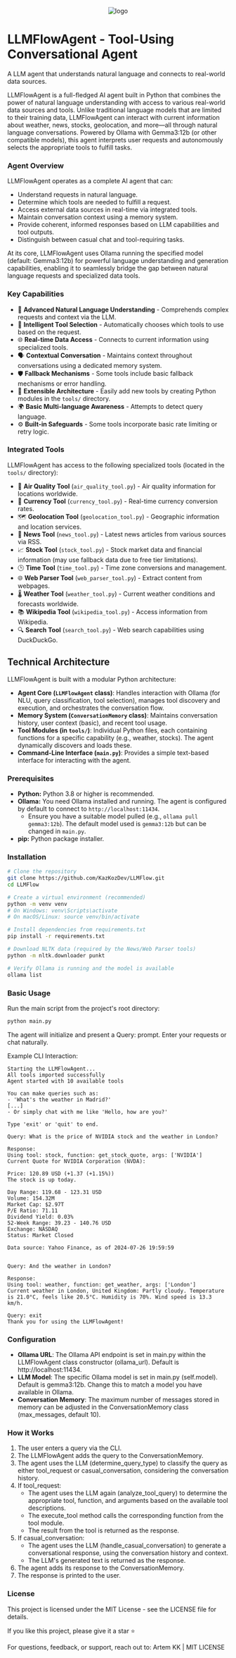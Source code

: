 <p align="center">
  <img src="https://github.com/user-attachments/assets/906ba435-47eb-42e2-be75-7dc971875b42" alt="logo"/>
</p>

# LLMFlowAgent - Tool-Using Conversational Agent

A LLM agent that understands natural language and connects to real-world data sources.

LLMFlowAgent is a full-fledged AI agent built in Python that combines the power of natural language understanding with access to various real-world data sources and tools. Unlike traditional language models that are limited to their training data, LLMFlowAgent can interact with current information about weather, news, stocks, geolocation, and more—all through natural language conversations. Powered by Ollama with Gemma3:12b (or other compatible models), this agent interprets user requests and autonomously selects the appropriate tools to fulfill tasks.

### Agent Overview

LLMFlowAgent operates as a complete AI agent that can:

-   Understand requests in natural language.
-   Determine which tools are needed to fulfill a request.
-   Access external data sources in real-time via integrated tools.
-   Maintain conversation context using a memory system.
-   Provide coherent, informed responses based on LLM capabilities and tool outputs.
-   Distinguish between casual chat and tool-requiring tasks.

At its core, LLMFlowAgent uses Ollama running the specified model (default: Gemma3:12b) for powerful language understanding and generation capabilities, enabling it to seamlessly bridge the gap between natural language requests and specialized data tools.

### Key Capabilities

-   🧠 **Advanced Natural Language Understanding** - Comprehends complex requests and context via the LLM.
-   🧩 **Intelligent Tool Selection** - Automatically chooses which tools to use based on the request.
-   🌐 **Real-time Data Access** - Connects to current information using specialized tools.
-   🗣️ **Contextual Conversation** - Maintains context throughout conversations using a dedicated memory system.
-   🛡️ **Fallback Mechanisms** - Some tools include basic fallback mechanisms or error handling.
-   🔌 **Extensible Architecture** - Easily add new tools by creating Python modules in the `tools/` directory.
-   🌍 **Basic Multi-language Awareness** - Attempts to detect query language.
-   ⚙️ **Built-in Safeguards** - Some tools incorporate basic rate limiting or retry logic.

### Integrated Tools

LLMFlowAgent has access to the following specialized tools (located in the `tools/` directory):

-   💨 **Air Quality Tool** (`air_quality_tool.py`) - Air quality information for locations worldwide.
-   💱 **Currency Tool** (`currency_tool.py`) - Real-time currency conversion rates.
-   🗺️ **Geolocation Tool** (`geolocation_tool.py`) - Geographic information and location services.
-   📰 **News Tool** (`news_tool.py`) - Latest news articles from various sources via RSS.
-   📈 **Stock Tool** (`stock_tool.py`) - Stock market data and financial information (may use fallback data due to free tier limitations).
-   🕒 **Time Tool** (`time_tool.py`) - Time zone conversions and management.
-   🌐 **Web Parser Tool** (`web_parser_tool.py`) - Extract content from webpages.
-   🌡️ **Weather Tool** (`weather_tool.py`) - Current weather conditions and forecasts worldwide.
-   📚 **Wikipedia Tool** (`wikipedia_tool.py`) - Access information from Wikipedia.
-   🔍 **Search Tool** (`search_tool.py`) - Web search capabilities using DuckDuckGo.

## Technical Architecture

LLMFlowAgent is built with a modular Python architecture:

-   **Agent Core (`LLMFlowAgent` class)**: Handles interaction with Ollama (for NLU, query classification, tool selection), manages tool discovery and execution, and orchestrates the conversation flow.
-   **Memory System (`ConversationMemory` class)**: Maintains conversation history, user context (basic), and recent tool usage.
-   **Tool Modules (in `tools/`)**: Individual Python files, each containing functions for a specific capability (e.g., weather, stocks). The agent dynamically discovers and loads these.
-   **Command-Line Interface (`main.py`)**: Provides a simple text-based interface for interacting with the agent.

### Prerequisites

-   **Python:** Python 3.8 or higher is recommended.
-   **Ollama:** You need Ollama installed and running. The agent is configured by default to connect to `http://localhost:11434`.
    -   Ensure you have a suitable model pulled (e.g., `ollama pull gemma3:12b`). The default model used is `gemma3:12b` but can be changed in `main.py`.
-   **pip:** Python package installer.

### Installation

```bash
# Clone the repository
git clone https://github.com/KazKozDev/LLMFlow.git
cd LLMFlow

# Create a virtual environment (recommended)
python -m venv venv
# On Windows: venv\Scripts\activate
# On macOS/Linux: source venv/bin/activate

# Install dependencies from requirements.txt
pip install -r requirements.txt

# Download NLTK data (required by the News/Web Parser tools)
python -m nltk.downloader punkt

# Verify Ollama is running and the model is available
ollama list
```

### Basic Usage

Run the main script from the project's root directory:

```bash
python main.py
```

The agent will initialize and present a Query: prompt. Enter your requests or chat naturally.

Example CLI Interaction:

```
Starting the LLMFlowAgent...
All tools imported successfully
Agent started with 10 available tools

You can make queries such as:
- 'What's the weather in Madrid?'
[...]
- Or simply chat with me like 'Hello, how are you?'

Type 'exit' or 'quit' to end.

Query: What is the price of NVIDIA stock and the weather in London?

Response:
Using tool: stock, function: get_stock_quote, args: ['NVIDIA']
Current Quote for NVIDIA Corporation (NVDA):

Price: 120.89 USD (+1.37 (+1.15%))
The stock is up today.

Day Range: 119.68 - 123.31 USD
Volume: 154.32M
Market Cap: $2.97T
P/E Ratio: 71.11
Dividend Yield: 0.03%
52-Week Range: 39.23 - 140.76 USD
Exchange: NASDAQ
Status: Market Closed

Data source: Yahoo Finance, as of 2024-07-26 19:59:59


Query: And the weather in London?

Response:
Using tool: weather, function: get_weather, args: ['London']
Current weather in London, United Kingdom: Partly cloudy. Temperature is 21.0°C, feels like 20.5°C. Humidity is 70%. Wind speed is 13.3 km/h.

Query: exit
Thank you for using the LLMFlowAgent!
```

### Configuration

- **Ollama URL**: The Ollama API endpoint is set in main.py within the LLMFlowAgent class constructor (ollama_url). Default is http://localhost:11434.
- **LLM Model**: The specific Ollama model is set in main.py (self.model). Default is gemma3:12b. Change this to match a model you have available in Ollama.
- **Conversation Memory**: The maximum number of messages stored in memory can be adjusted in the ConversationMemory class (max_messages, default 10).

### How it Works

1. The user enters a query via the CLI.
2. The LLMFlowAgent adds the query to the ConversationMemory.
3. The agent uses the LLM (determine_query_type) to classify the query as either tool_request or casual_conversation, considering the conversation history.
4. If tool_request:
   - The agent uses the LLM again (analyze_tool_query) to determine the appropriate tool, function, and arguments based on the available tool descriptions.
   - The execute_tool method calls the corresponding function from the tool module.
   - The result from the tool is returned as the response.
5. If casual_conversation:
   - The agent uses the LLM (handle_casual_conversation) to generate a conversational response, using the conversation history and context.
   - The LLM's generated text is returned as the response.
6. The agent adds its response to the ConversationMemory.
7. The response is printed to the user.

### License

This project is licensed under the MIT License - see the LICENSE file for details.

If you like this project, please give it a star ⭐

For questions, feedback, or support, reach out to:
Artem KK | MIT LICENSE